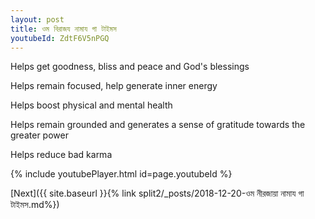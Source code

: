 ```yaml
---
layout: post
title: ওম বিরাজয নামায গা টাইমস
youtubeId: ZdtF6V5nPGQ
---
```

 
 
Helps get goodness, bliss and peace and God's blessings
 
Helps remain focused, help generate inner energy 
 
Helps boost physical and mental health 
 
Helps remain grounded and generates a sense of gratitude towards the greater power 
 
Helps reduce bad karma
 
 
 
 


{% include youtubePlayer.html id=page.youtubeId %}
 
[Next]({{ site.baseurl }}{% link  split2/_posts/2018-12-20-ওম নীরজায়া নামায গা টাইমস.md%})
 
